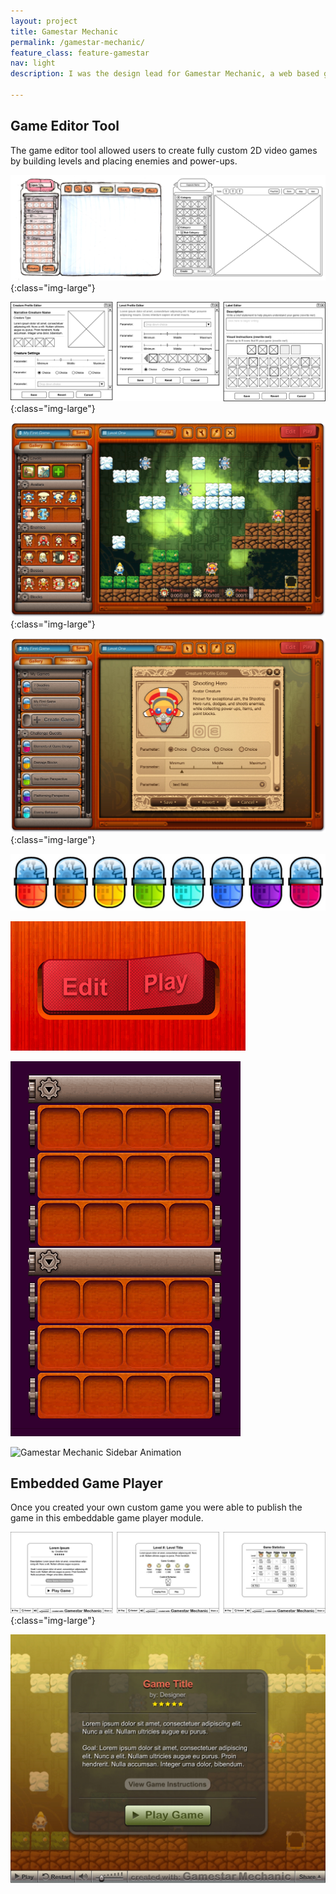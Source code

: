 ```yaml
---
layout: project
title: Gamestar Mechanic
permalink: /gamestar-mechanic/
feature_class: feature-gamestar
nav: light
description: I was the design lead for Gamestar Mechanic, a web based game design application. The project was funded by The MacArthur Foundation as part of their Digital Media and Learning Initiative.

---
```


## Game Editor Tool
The game editor tool allowed users to create fully custom 2D video games by building levels and placing enemies and power-ups.

![Gamestar Mechanic Editor Editor Wireframes](/assets/images/projects/gamestar-mechanic-wireframes-editor.jpg){:class="img-large"}

![Gamestar Mechanic Editor Modal Wireframes](/assets/images/projects/gamestar-mechanic-wireframes-modals.jpg){:class="img-large"}

![Gamestar Mechanic Editor](/assets/images/projects/gamestar-mechanic-editor-1.jpg){:class="img-large"}

![Gamestar Mechanic Editor](/assets/images/projects/gamestar-mechanic-editor-2.jpg){:class="img-large"}

![Gamestar Mechanic Capsules](/assets/images/projects/gamestar-mechanic-player-detail-1.jpg)

![Gamestar Mechanic Edit/Play Animation](/assets/images/projects/gamestar-mechanic-animation-edit-play.gif)

![Gamestar Mechanic Gear Animation](/assets/images/projects/gamestar-mechanic-animation-rotation.gif)

![Gamestar Mechanic Sidebar Animation](/assets/images/projects/gamestar-mechanic-animation-transition.gif)

## Embedded Game Player
Once you created your own custom game you were able to publish the game in this embeddable game player module.

![Gamestar Mechanic Player Wireframes](/assets/images/projects/gamestar-mechanic-wireframes-player.jpg){:class="img-large"}

![Gamestar Mechanic Player](/assets/images/projects/gamestar-mechanic-player-1.jpg)
